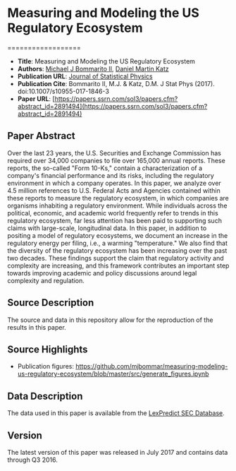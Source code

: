 
# Measuring and Modeling the US Regulatory Ecosystem
==================
  *  __Title__: Measuring and Modeling the US Regulatory Ecosystem
  *  __Authors__: [Michael J Bommarito II](https://www.linkedin.com/in/bommarito), [Daniel Martin Katz](https://www.linkedin.com/in/daniel-katz-3b001539/)
  * __Publication URL__: [Journal of Statistical Physics](https://link.springer.com/article/10.1007/s10955-017-1846-3)
  * __Publication Cite__: Bommarito II, M.J. & Katz, D.M. J Stat Phys (2017). doi:10.1007/s10955-017-1846-3
  *  __Paper URL__: [https://papers.ssrn.com/sol3/papers.cfm?abstract_id=2891494](https://papers.ssrn.com/sol3/papers.cfm?abstract_id=2891494)

## Paper Abstract
Over the last 23 years, the U.S. Securities and Exchange Commission has required over 34,000 companies to file over 165,000 annual reports.  These reports, the so-called "Form 10-Ks," contain a characterization of a company's financial performance and its risks, including the regulatory environment in which a company operates.  In this paper, we analyze over 4.5 million references to U.S. Federal Acts and Agencies contained within these reports to measure the regulatory ecosystem, in which companies are organisms inhabiting a regulatory environment.  While individuals across the political, economic, and academic world frequently refer to trends in this regulatory ecosystem, far less attention has been paid to supporting such claims with large-scale, longitudinal data. In this paper, in addition to positing a model of regulatory ecosystems, we document an increase in the regulatory energy per filing, i.e., a warming "temperature."  We also find that the diversity of the regulatory ecosystem has been increasing over the past two decades.  These findings support the claim that regulatory activity and complexity are increasing, and this framework contributes an important step towards improving academic and policy discussions around legal complexity and regulation.

## Source Description
The source and data in this repository allow for the reproduction of the results in this paper.  

## Source Highlights

  * Publication figures: https://github.com/mjbommar/measuring-modeling-us-regulatory-ecosystem/blob/master/src/generate_figures.ipynb
  
## Data Description
The data used in this paper is available from the [LexPredict SEC Database](https://agreementdatabase.com/).

## Version
The latest version of this paper was released in July 2017 and contains data through Q3 2016.

